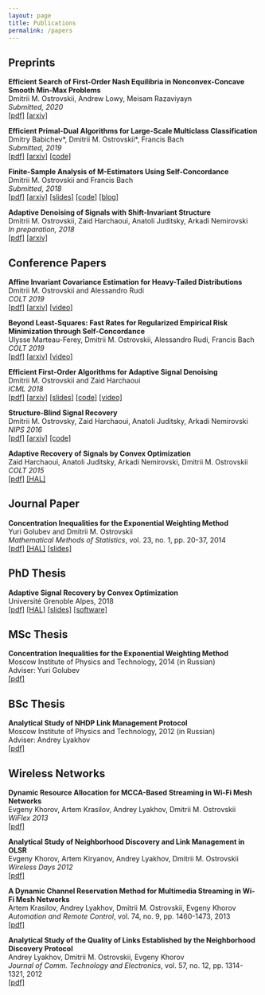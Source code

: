 ```yaml
---
layout: page
title: Publications
permalink: /papers
---
```



## Preprints ## 


__Efficient Search of First-Order Nash Equilibria in Nonconvex-Concave Smooth Min-Max Problems__  
Dmitrii M. Ostrovskii, Andrew Lowy, Meisam Razaviyayn  
_Submitted, 2020_  
[[pdf]](https://arxiv.org/pdf/2002.07919.pdf) 
[[arxiv]](https://arxiv.org/abs/2002.07919)  


__Efficient Primal-Dual Algorithms for Large-Scale Multiclass Classification__  
Dmitry Babichev\*, Dmitrii M. Ostrovskii\*, Francis Bach  
_Submitted, 2019_  
[[pdf]](https://arxiv.org/pdf/1902.03755.pdf) 
[[arxiv]](https://arxiv.org/abs/1902.03755)
[[code]](https://github.com/flykiller/sublinear-svm)


__Finite-Sample Analysis of M-Estimators Using Self-Concordance__  
Dmitrii M. Ostrovskii and Francis Bach  
_Submitted, 2018_  
[[pdf]](https://arxiv.org/pdf/1810.06838.pdf)
[[arxiv]](https://arxiv.org/abs/1810.06838)
[[slides]](/assets/slides/selfconc-CWI-workshop-slides.pdf)
[[code]](https://github.com/ostrodmit/self-concordant)
[[blog]](https://ostrodmit.github.io/blog/2018/11/12/self-concordance-part-1/)


__Adaptive Denoising of Signals with Shift-Invariant Structure__  
Dmitrii M. Ostrovskii, Zaid Harchaoui, Anatoli Juditsky, Arkadi Nemirovski  
_In preparation, 2018_  
[[pdf]](https://arxiv.org/pdf/1806.04028.pdf)
[[arxiv]](https://arxiv.org/abs/1806.04028)


## Conference Papers ##


__Affine Invariant Covariance Estimation for Heavy-Tailed Distributions__  
Dmitrii M. Ostrovskii and Alessandro Rudi  
_COLT 2019_  
[[pdf]](http://proceedings.mlr.press/v99/ostrovskii19a/ostrovskii19a.pdf) 
[[arxiv]](https://arxiv.org/abs/1902.03086) 
[[video]](https://www.youtube.com/watch?v=wNsb29RQK3o)


__Beyond Least-Squares: Fast Rates for Regularized Empirical Risk Minimization through Self-Concordance__  
Ulysse Marteau-Ferey, Dmitrii M. Ostrovskii, Alessandro Rudi, Francis Bach  
_COLT 2019_    
[[pdf]](https://arxiv.org/pdf/1902.03046.pdf) 
[[arxiv]](https://arxiv.org/abs/1902.03046)
[[video]](https://www.youtube.com/watch?v=e4TOyguMWnw)


__Efficient First-Order Algorithms for Adaptive Signal Denoising__  
Dmitrii M. Ostrovskii and Zaid Harchaoui  
_ICML 2018_  
[[pdf]](https://arxiv.org/pdf/1803.11262.pdf)
[[arxiv]](https://arxiv.org/abs/1803.11262)
[[slides]](assets/slides/algorec-icml18_back.pdf)
[[code]](https://github.com/ostrodmit/AlgoRec)
[[video]](https://www.youtube.com/watch?v=ObTNWzgemOs&t=6360s)


__Structure-Blind Signal Recovery__  
Dmitrii M. Ostrovsky, Zaid Harchaoui, Anatoli Juditsky, Arkadi Nemirovski  
_NIPS 2016_  
[[pdf]](https://arxiv.org/pdf/1607.05712.pdf)
[[arxiv]](https://arxiv.org/abs/1607.05712)
[[code]](https://github.com/ostrodmit/L2Rec)


__Adaptive Recovery of Signals by Convex Optimization__  
Zaid Harchaoui, Anatoli Juditsky, Arkadi Nemirovski, Dmitrii M. Ostrovskii  
_COLT 2015_  
[[pdf]](https://hal.inria.fr/hal-01250215/document)
[[HAL]](https://hal.inria.fr/hal-01250215/)

## Journal Paper ##

__Concentration Inequalities for the Exponential Weighting Method__  
Yuri Golubev and Dmitrii M. Ostrovskii  
_Mathematical Methods of Statistics_, vol. 23, no. 1, pp. 20-37, 2014  
[[pdf]](https://hal.archives-ouvertes.fr/hal-01292413/document)
[[HAL]](https://hal.archives-ouvertes.fr/hal-01292413)
[[slides]](assets/slides/mipt2014-MSc-slides.pdf)


## PhD Thesis ##

__Adaptive Signal Recovery by Convex Optimization__  
Université Grenoble Alpes, 2018  
[[pdf]](assets/theses/my-PhD-thesis.pdf)
[[HAL]](https://hal.archives-ouvertes.fr/tel-01767206/)
[[slides]](assets/slides/ostrovskii-sierra-handout.pdf)
[[software]](https://github.com/ostrodmit/AdaFilter)


## MSc Thesis ##

__Concentration Inequalities for the Exponential Weighting Method__  
Moscow Institute of Physics and Technology, 2014 (in Russian)  
Adviser: Yuri Golubev  
[[pdf]](assets/theses/my-MSc-thesis.pdf)


## BSc Thesis ##

__Analytical Study of NHDP Link Management Protocol__  
Moscow Institute of Physics and Technology, 2012 (in Russian)  
Adviser: Andrey Lyakhov  
[[pdf]](assets/theses/my-BSc-thesis.pdf)

## Wireless Networks ##

__Dynamic Resource Allocation for MCCA-Based Streaming in Wi-Fi Mesh Networks__  
Evgeny Khorov, Artem Krasilov, Andrey Lyakhov, Dmitrii M. Ostrovskii  
_WiFlex 2013_  
[[pdf]](https://link.springer.com/chapter/10.1007%2F978-3-642-39805-6_9)

__Analytical Study of Neighborhood Discovery and Link Management in OLSR__  
Evgeny Khorov, Artem Kiryanov, Andrey Lyakhov, Dmitrii M. Ostrovskii  
_Wireless Days 2012_  
[[pdf]](http://www.gta.ufrj.br/ftp/gta/TechReports/wd2012/1569655727.pdf)


__A Dynamic Channel Reservation Method for Multimedia Streaming in Wi-Fi Mesh Networks__  
Artem Krasilov, Andrey Lyakhov, Dmitrii M. Ostrovskii, Evgeny Khorov  
_Automation and Remote Control_, vol. 74, no. 9, pp. 1460-1473, 2013  
[[pdf]](https://link.springer.com/content/pdf/10.1134%2FS0005117913090038.pdf)
  

__Analytical Study of the Quality of Links Established by the Neighborhood Discovery Protocol__  
Andrey Lyakhov, Dmitrii M. Ostrovskii, Evgeny Khorov  
_Journal of Comm. Technology and Electronics_, vol. 57, no. 12, pp. 1314-1321, 2012  
[[pdf]](https://link.springer.com/content/pdf/10.1134%2FS1064226912120030.pdf)
